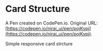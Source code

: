 # Card Structure

A Pen created on CodePen.io. Original URL: [https://codepen.io/niraj_ui/pen/pojKvpj](https://codepen.io/niraj_ui/pen/pojKvpj).

Simple responsive card strcture 

